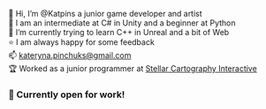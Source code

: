 👋 Hi, I’m @Katpins a junior game developer and artist <br/>
:turtle: I am an intermediate at C# in Unity and a beginner at Python<br/>
🌱 I’m currently trying to learn C++ in Unreal and a bit of Web<br/>
:star: I am always happy for some feedback<br/>
:mailbox: kateryna.pinchuks@gmail.com<br/>
:trophy: Worked as a junior programmer at [Stellar Cartography Interactive](http://www.stellarcartography.online/)<br/>

### :frog: Currently open for work!
<!---
Katpins/Katpins is a ✨ special ✨ repository because its `README.md` (this file) appears on your GitHub profile.
You can click the Preview link to take a look at your changes.
--->

